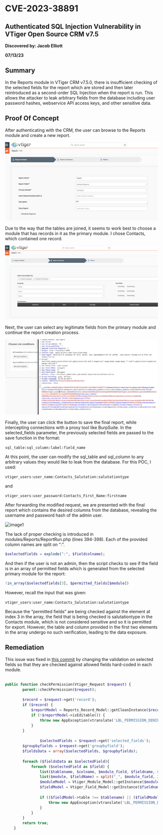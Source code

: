 # CVE-2023-38891

## Authenticated SQL Injection Vulnerability in VTiger Open Source CRM v7.5

**Discovered by: Jacob Elliott**

**07/13/23**

## Summary

In the Reports module in VTiger CRM v7.5.0, there is insufficient checking of the selected fields for the report which are stored and then later reintroduced as a second-order SQL Injection when the report is run. This allows the attacker to leak arbitrary fields from the database including user password hashes, webservice API access keys, and other sensitive data.

## Proof Of Concept

After authenticating with the CRM, the user can browse to the Reports module and create a new report.

![image1](1.png)

Due to the way that the tables are joined, it seems to work best to choose a module that has records in it as the primary module. I chose Contacts, which contained one record. 

![image1](2.png)

Next, the user can select any legitimate fields from the primary module and continue the report creation process.

![image1](3.png)

Finally, the user can click the button to save the final report, while intercepting connections with a proxy tool like BurpSuite. In the selected_fields parameter, the previously selected fields are passed to the save function in the format:

```sql_table:sql_column:label:field_name```

At this point, the user can modify the sql_table and sql_column to any arbitrary values they would like to leak from the database. For this POC, I used:

```vtiger_users:user_name:Contacts_Salutation:salutationtype```

and

```vtiger_users:user_password:Contacts_First_Name:firstname```

After forwarding the modified request, we are presented with the final report which contains the desired columns from the database, revealing the username and password hash of the admin user.

![image1](4.png)

The lack of proper checking is introduced in modules/Reports/ReportRun.php (lines 394-398). Each of the provided column names are split on “:”.

```php
$selectedfields = explode(":", $fieldcolname);
```

And then if the user is not an admin, then the script checks to see if the field is in an array of permitted fields which is generated from the selected primary module for the report:

```php
!in_array($selectedfields[3], $permitted_fields[$module])
```

However, recall the input that was given:

```vtiger_users:user_name:Contacts_Salutation:salutationtype```

Because the “permitted fields” are being checked against the element at index 3 in the array, the field that is being checked is salutationtype in the Contacts module, which is not considered sensitive and so it is permitted for export. However, the table and column provided in the first two elements in the array undergo no such verification, leading to the data exposure.

## Remediation

This issue was fixed in [this commit](https://code.vtiger.com/vtiger/vtigercrm/-/commit/f41446eb34661ff69a64bd818d6b0e88f26b50f0) by changing the validation on selected fields so that they are checked against allowed fields hard-coded in each module.

```php

public function checkPermission(Vtiger_Request $request) {
		parent::checkPermission($request);

		$record = $request->get('record');
		if ($record) {
			$reportModel = Reports_Record_Model::getCleanInstance($record);
			if (!$reportModel->isEditable()) {
				throw new AppException(vtranslate('LBL_PERMISSION_DENIED'));
			}
		}

             	$selectedFields = $request->get('selected_fields');
		$groupbyfields = $request->get('groupbyfield');
		$fieldsData = array($selectedFields, $groupbyfields);

		foreach ($fieldsData as $selectedField){
			foreach ($selectedField as $field) {
				list($tablename, $colname, $module_field, $fieldname, $single) = split(":", $field);
				list($module, $fieldName) = split("_", $module_field, 2);
				$moduleModel = Vtiger_Module_Model::getInstance($module);
				$fieldModel = Vtiger_Field_Model::getInstance($fieldname, $moduleModel);

				if (($fieldModel->table !== $tablename) || ($fieldModel->column !== $colname)) {
					throw new AppException(vtranslate('LBL_PERMISSION_DENIED'));
				}
			}
		}  
		return true;
	}
```
